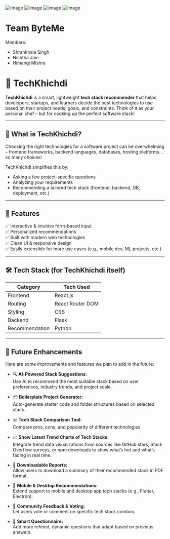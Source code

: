 ![image](https://github.com/user-attachments/assets/69eaec1c-4312-4b03-ac3b-7df3d4480b5c)
![image](https://github.com/user-attachments/assets/e56636c5-420c-4d6d-b6df-40aaacbace2a)
![image](https://github.com/user-attachments/assets/27a464ab-0abd-4482-bce1-20677d572670)
![image](https://github.com/user-attachments/assets/3ab90fc7-bbfa-4332-af79-a5acdd3071d7)

# Team ByteMe
Members:
- Shrankhala Singh
- Nishtha Jain
- Himangi Mishra

# 🚀 TechKhichdi
**TechKhichdi** is a smart, lightweight **tech stack recommender** that helps developers, startups, and learners decide the best technologies to use based on their project needs, goals, and constraints. Think of it as your personal chef – but for cooking up the perfect software stack!

---

## 🧠 What is TechKhichdi?

Choosing the right technologies for a software project can be overwhelming – frontend frameworks, backend languages, databases, hosting platforms... so many choices!

TechKhichdi simplifies this by:
- Asking a few project-specific questions
- Analyzing your requirements
- Recommending a tailored tech stack (frontend, backend, DB, deployment, etc.)

---

## 🌟 Features

✅ Interactive & intuitive form-based input  
✅ Personalized recommendations  
✅ Built with modern web technologies  
✅ Clean UI & responsive design  
✅ Easily extensible for more use cases (e.g., mobile dev, ML projects, etc.)

---

## 🛠️ Tech Stack (for TechKhichdi itself)

| Category        | Tech Used         |
|----------------|--------------------|
| Frontend       | React.js           |
| Routing        | React Router DOM   |
| Styling        | CSS                |
| Backend        | Flask              |
| Recommendation | Python             |

---

## 🚧 Future Enhancements
Here are some improvements and features we plan to add in the future:

- 🔍 <b>AI-Powered Stack Suggestions:</b><br>
Use AI to recommend the most suitable stack based on user preferences, industry trends, and project scale.

- 📦 <b>Boilerplate Project Generator:</b><br>
Auto-generate starter code and folder structures based on selected stack.

- 📊 <b>Tech Stack Comparison Tool:</b><br>
Compare pros, cons, and popularity of different technologies.

- 📈 <b>Show Latest Trend Charts of Tech Stacks:</b><br>
Integrate trend data visualizations from sources like GitHub stars, Stack Overflow surveys, or npm downloads to show what’s hot and what’s fading in real time.

- 📁 <b>Downloadable Reports:</b><br>
Allow users to download a summary of their recommended stack in PDF format.

- 📱 <b>Mobile & Desktop Recommendations:</b><br>
Extend support to mobile and desktop app tech stacks (e.g., Flutter, Electron).

- 💬 <b>Community Feedback & Voting:</b><br>
Let users vote or comment on specific tech stack combos.

- 🧠 <b>Smart Questionnaire:</b><br>
Add more refined, dynamic questions that adapt based on previous answers.


